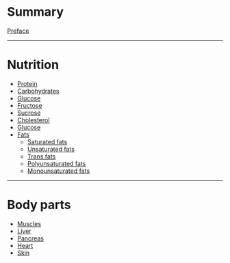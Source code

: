 # Summary

[Preface](./preface.md)

---

# Nutrition

- [Protein](./nutrition/protein.md)
- [Carbohydrates](./nutrition/carbohydrates.md)
- [Glucose](./nutrition/glucose.md)
- [Fructose](./nutrition/fructose.md)
- [Sucrose](./nutrition/sucrose.md)
- [Cholesterol](./nutrition/cholesterol.md)
- [Glucose](./nutrition/glucose.md)
- [Fats]()
    - [Saturated fats](./nutrition/saturated-fats.md)
    - [Unsaturated fats](./nutrition/unsaturated-fats.md)
    - [Trans fats](./nutrition/trans-fats.md)
    - [Polyunsaturated fats](./nutrition/polyunsaturated-fats.md)
    - [Monounsaturated fats](./nutrition/monounsaturated-fats.md)

---

# Body parts

- [Muscles]()
- [Liver]()
- [Pancreas]()
- [Heart]()
- [Skin]()
